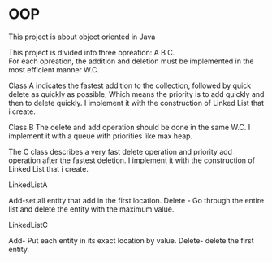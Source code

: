 # OOP
This project is about object oriented in Java

This project is divided into three opreation: A B C.  
For each opreation, the addition and deletion  must be implemented in the most efficient manner W.C.

Class A indicates the fastest addition to the collection, followed by quick delete as quickly as possible,
Which means the priority is to add quickly and then to delete quickly.
I implement it with the construction of Linked List that i create.

Class B The delete and add operation should be done in the same W.C.
I implement it with a queue with priorities like max heap.

The C class describes a very fast delete operation and priority add operation after the fastest deletion.
I implement it with the construction of Linked List that i create.

LinkedListA

Add-set all entity that add in the first location.
Delete - Go through the entire list and delete the entity with the maximum value.

LinkedListC

Add- Put each entity in its exact location by value.
Delete- delete the first entity.
